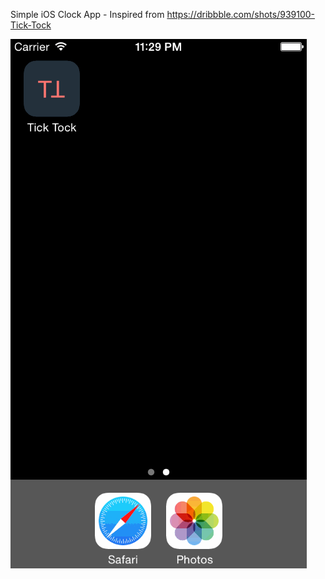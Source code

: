 Simple iOS Clock App - Inspired from https://dribbble.com/shots/939100-Tick-Tock

![Tick Tock](https://raw.githubusercontent.com/weslindsay/Tick-Tock/master/Tick%20Tock/Resources/Tick%20Tock.gif)
